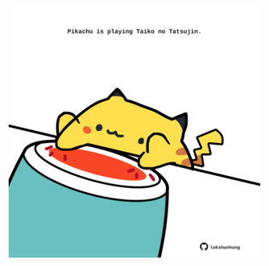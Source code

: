 <!-- built at 28/09/2021, 18:03:17 UTC -->
<p align="center">
  <img width="500" height="500" src="./ReadmeImage.svg">
</p>
